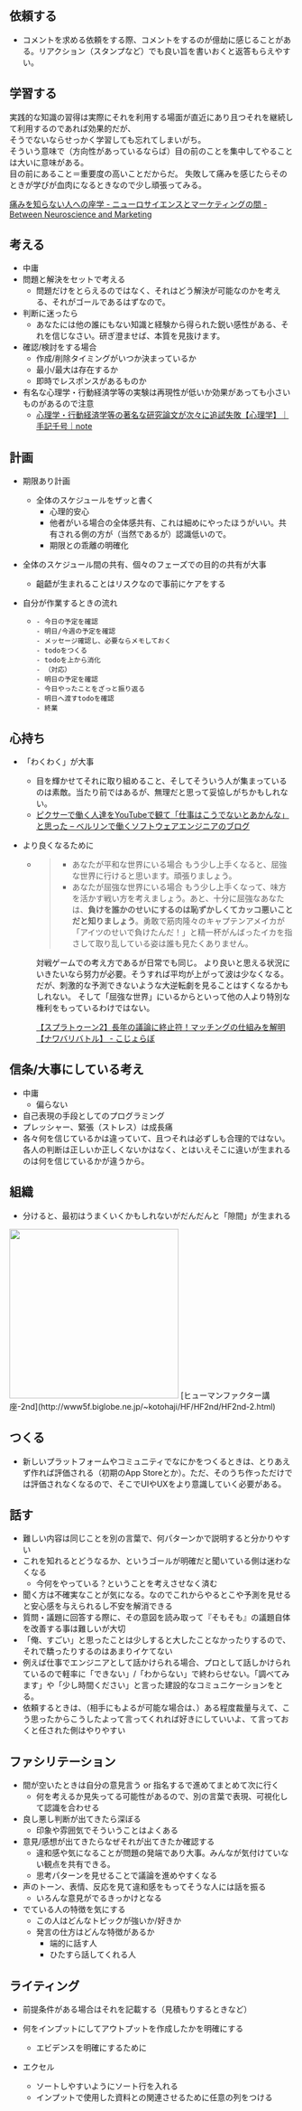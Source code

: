 ## 依頼する

* コメントを求める依頼をする際、コメントをするのが億劫に感じることがある。リアクション（スタンプなど）でも良い旨を書いおくと返答もらえやすい。

## 学習する

実践的な知識の習得は実際にそれを利用する場面が直近にあり且つそれを継続して利用するのであれば効果的だが、  
そうでないならせっかく学習しても忘れてしまいがち。  
そういう意味で（方向性があっているならば）目の前のことを集中してやることは大いに意味がある。  
目の前にあること＝重要度の高いことだからだ。
失敗して痛みを感じたらそのときが学びが血肉になるときなので少し頑張ってみる。

[痛みを知らない人への座学 - ニューロサイエンスとマーケティングの間 - Between Neuroscience and Marketing](https://kaz-ataka.hatenablog.com/entry/20130427/1367018051)

## 考える

* 中庸
* 問題と解決をセットで考える
  - 問題だけをとらえるのではなく、それはどう解決が可能なのかを考える、それがゴールであるはずなので。
* 判断に迷ったら
  * あなたには他の誰にもない知識と経験から得られた鋭い感性がある、それを信じなさい。研ぎ澄ませば、本質を見抜けます。
* 確認/検討をする場合
  * 作成/削除タイミングがいつか決まっているか
  * 最小/最大は存在するか
  * 即時でレスポンスがあるものか
* 有名な心理学・行動経済学等の実験は再現性が低いか効果があっても小さいものがあるので注意
  * [心理学・行動経済学等の著名な研究論文が次々に追試失敗【心理学】｜手記千号｜note](https://note.com/s1000s/n/na0dbd2e8632d)

## 計画

* 期限あり計画
  * 全体のスケジュールをザッと書く
    * 心理的安心
    * 他者がいる場合の全体感共有、これは細めにやったほうがいい。共有される側の方が（当然であるが）認識低いので。
    * 期限との乖離の明確化

* 全体のスケジュール間の共有、個々のフェーズでの目的の共有が大事
  * 齟齬が生まれることはリスクなので事前にケアをする

* 自分が作業するときの流れ

  * ```
    - 今日の予定を確認
    - 明日/今週の予定を確認
    - メッセージ確認し、必要ならメモしておく
    - todoをつくる
    - todoを上から消化
    - （対応）
    - 明日の予定を確認
    - 今日やったことをざっと振り返る
    - 明日へ渡すtodoを確認
    - 終業
    ```

## 心持ち

* 「わくわく」が大事
  * 目を輝かせてそれに取り組めること、そしてそういう人が集まっているのは素敵。当たり前ではあるが、無理だと思って妥協しがちかもしれない。
  * [ピクサーで働く人達をYouTubeで観て「仕事はこうでないとあかんな」と思った – ベルリンで働くソフトウェアエンジニアのブログ](https://jabba.cloud/20210814-pixar)

* より良くなるために

  * > - あなたが平和な世界にいる場合
    >   もう少し上手くなると、屈強な世界に行けると思います。頑張りましょう。
    > - あなたが屈強な世界にいる場合
    >   もう少し上手くなって、味方を活かす戦い方を考えましょう。あと、十分に屈強なあなたは、**負けを誰かのせいにするのは恥ずかしくてカッコ悪いことだと知りましょう**。勇敢で筋肉隆々のキャプテンアメイカが「アイツのせいで負けたんだ！」と精一杯がんばったイカを指さして取り乱している姿は誰も見たくありません。

    対戦ゲームでの考え方であるが日常でも同じ。
    より良いと思える状況にいきたいなら努力が必要。そうすれば平均が上がって波は少なくなる。
    だが、刺激的な予測できないような大逆転劇を見ることはすくなるかもしれない。
    そして「屈強な世界」にいるからといって他の人より特別な権利をもっているわけではない。

    [【スプラトゥーン2】長年の議論に終止符！マッチングの仕組みを解明【ナワバリバトル】 - こじょらぼ](http://cojocco.blog113.fc2.com/blog-entry-192.html)
  
## 信条/大事にしている考え

* 中庸
  - 偏らない
* 自己表現の手段としてのプログラミング
* プレッシャー、緊張（ストレス）は成長痛
* 各々何を信じているかは違っていて、且つそれは必ずしも合理的ではない。各人の判断は正しいか正しくないかはなく、とはいえそこに違いが生まれるのは何を信じているかが違うから。

## 組織

* 分けると、最初はうまくいくかもしれないがだんだんと「隙間」が生まれる
<img src="https://user-images.githubusercontent.com/20992687/208229873-f357ef4c-e3a4-44d1-a586-3b10bb333586.png" width="300">
[ヒューマンファクター講座-2nd](http://www5f.biglobe.ne.jp/~kotohaji/HF/HF2nd/HF2nd-2.html)

## つくる

* 新しいプラットフォームやコミュニティでなにかをつくるときは、とりあえず作れば評価される（初期のApp Storeとか）。ただ、そのうち作っただけでは評価されなくなるので、そこでUIやUXをより意識していく必要がある。

## 話す

* 難しい内容は同じことを別の言葉で、何パターンかで説明すると分かりやすい
* これを知れるとどうなるか、というゴールが明確だと聞いている側は迷わなくなる
  - 今何をやっている？ということを考えさせなく済む
* 聞く方は不確実なことが気になる。なのでこれからやるとこや予測を見せると安心感を与えられるし不安を解消できる
* 質問・議題に回答する際に、その意図を読み取って『そもそも』の議題自体を改善する事は難しいが大切
* 「俺、すごい」と思ったことは少しすると大したことなかったりするので、それで驕ったりするのはあまりイケてない
* 例えば仕事でエンジニアとして話かけられる場合、プロとして話しかけられているので軽率に「できない」/「わからない」で終わらせない。「調べてみます」や「少し時間ください」と言った建設的なコミュニケーションをとる。
* 依頼するときは、（相手にもよるが可能な場合は、）ある程度裁量与えて、こう思ったからこうしたよって言ってくれれば好きにしていいよ、て言っておくと任された側はやりやすい

## ファシリテーション

* 間が空いたときは自分の意見言う or 指名するで進めてまとめて次に行く
	* 何を考えるか見失ってる可能性があるので、別の言葉で表現、可視化して認識を合わせる
* 良し悪し判断が出てきたら深ぼる
	* 印象や雰囲気でそういうことはよくある
* 意見/感想が出てきたらなぜそれが出てきたか確認する
	* 違和感や気になることが問題の発端であり大事。みんなが気付けていない観点を共有できる。
	* 思考パターンを見せることで議論を進めやすくなる
* 声のトーン、表情、反応を見て違和感をもってそうな人には話を振る
	* いろんな意見がでるきっかけとなる
* でている人の特徴を気にする
	* この人はどんなトピックが強いか/好きか
	* 発言の仕方はどんな特徴があるか
		* 端的に話す人	
		* ひたすら話してくれる人

## ライティング

* 前提条件がある場合はそれを記載する（見積もりするときなど）

* 何をインプットにしてアウトプットを作成したかを明確にする
  * エビデンスを明確にするために

* エクセル
  * ソートしやすいようにソート行を入れる
  * インプットで使用した資料との関連させるために任意の列をつける
